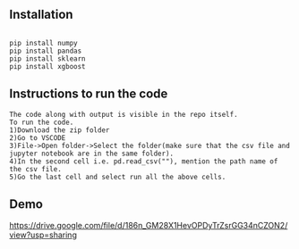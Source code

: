 

## Installation

```

pip install numpy
pip install pandas
pip install sklearn
pip install xgboost
```

## Instructions to run the code

```
The code along with output is visible in the repo itself.
To run the code.
1)Download the zip folder
2)Go to VSCODE
3)File->Open folder->Select the folder(make sure that the csv file and jupyter notebook are in the same folder).
4)In the second cell i.e. pd.read_csv(""), mention the path name of the csv file.
5)Go the last cell and select run all the above cells.

```

## Demo
https://drive.google.com/file/d/186n_GM28X1HevOPDyTrZsrGG34nCZON2/view?usp=sharing
